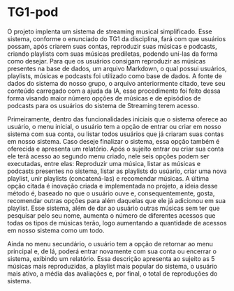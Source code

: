 # TG1-pod

<p>  O projeto implenta um sistema de streaming musical simplificado. Esse sistema, conforme o enunciado do TG1 da disciplina, fará com que usuários possam, após criarem suas contas, reproduzir suas músicas e podcasts, criando playlists com suas músicas prediletas, podendo uní-las da forma como desejar. Para que os usuários consigam reproduzir as músicas presentes na base de dados, um arquivo Markdown, o qual possui usuários, playlists, músicas e podcasts foi utilizado como base de dados. A fonte de dados do sistema do nosso grupo, o arquivo anteriormente citado, teve seu conteúdo carregado com a ajuda da IA, esse procedimento foi feito dessa forma visando maior número opções de músicas e de episódios de podcasts para os usuários do sistema de Streaming terem acesso.</p>
<p>  Primeiramente, dentro das funcionalidades iniciais que o sistema oferece ao usuário, o menu inicial, o usuário  tem a opção de entrar ou criar em nosso sistema com sua conta, ou listar todos usuários que já criaram suas contas em nosso sistema. Caso deseje finalizar o sistema, essa opção também é oferecida e apresenta um relatório. Após o sujeito entrar ou criar sua conta ele terá acesso ao segundo menu criado, nele seis opções podem ser executadas, entre elas:
  Reproduzir uma música, listar as músicas e podcasts presentes no sistema, listar as playlists do usúario, criar uma nova playlist, unir playlists (concatená-las) e recomendar músicas. A última opção citada é inovação criada e implementada no projeto, a ideia desse método é, baseado no que o usuário ouve e, consequentemente, gosta, recomendar outras opções para além daquelas que ele já adicionou em sua playlist. Esse sistema, além de dar ao usuário outras músicas sem ter que pesquisar pelo seu nome, aumenta o número de diferentes acessos que todas os tipos de músicas terão, logo aumentando a quantidade de acessos em nosso sistema como um todo.
</p>
<p>  Ainda no menu secundário, o usuário tem a opção de retornar ao menu principal e, de lá, poderá entrar novamente com sua conta ou encerrar o sistema, exibindo um relatório. Essa descrição apresenta ao sujeito as 5 músicas mais reproduzidas, a playlist mais popular do sistema, o usuário mais ativo, a média das avaliações e, por final, o total de reproduções do sistema.
</p>
